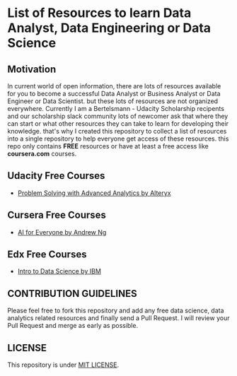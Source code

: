 # List of Resources to learn Data Analyst, Data Engineering or Data Science

## Motivation
In current world of open information, there are lots of resources available for you to become a successful Data Analyst or Business Analyst or Data Engineer or Data Scientist. but these lots of resources are not organized everywhere. Currently I am a Bertelsmann - Udacity Scholarship recipents and our scholarship slack community lots of newcomer ask that where they can start or what other resources they can take to learn for developing their knowledge. that's why I created this repository to collect a list of resources into a single repository to help everyone get access of these resources. this repo only contains **FREE** resources or have at least a free access like **coursera.com** courses.

## Udacity Free Courses
- [Problem Solving with Advanced Analytics by Alteryx](https://www.udacity.com/course/problem-solving-with-advanced-analytics--ud976)

## Cursera Free Courses
- [AI for Everyone by Andrew Ng](https://www.coursera.org/learn/ai-for-everyone)

## Edx Free Courses
- [Intro to Data Science by IBM](https://www.edx.org/course/intro-to-data-science)

## CONTRIBUTION GUIDELINES
Please feel free to fork this repository and add any free data science, data analytics related resources and finally send a Pull Request. I will review your Pull Request and merge as early as possible.

## LICENSE
This repository is under [MIT LICENSE](/LICENSE).
